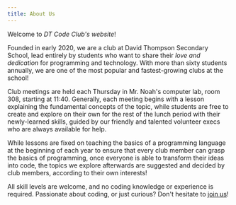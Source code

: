 ```yaml
---
title: About Us
---
```


Welcome to *DT Code Club's website*!

Founded in early 2020,
we are a club at David Thompson Secondary School,
lead entirely by students who want to share
their *love and dedication* for programming and technology.
With more than sixty students annually,
we are one of the most popular and fastest-growing clubs at the school!

Club meetings are held each Thursday
in Mr. Noah's computer lab, room 308, starting at 11:40.
Generally, each meeting begins with a lesson 
explaining the fundamental concepts of the topic,
while students are free to create and explore on their own
for the rest of the lunch period
with their newly-learned skills,
guided by our friendly and talented volunteer execs
who are always available for help.

While lessons are fixed on teaching
the basics of a programming language
at the beginning of each year
to ensure that every club member
can grasp the basics of programming,
once everyone is able to transform their ideas into code,
the topics we explore afterwards
are suggested and decided by club members,
according to their own interests!

All skill levels are welcome,
and no coding knowledge or experience is required.
Passionate about coding, or just curious?
Don't hesitate to [join us](/join.html)!
